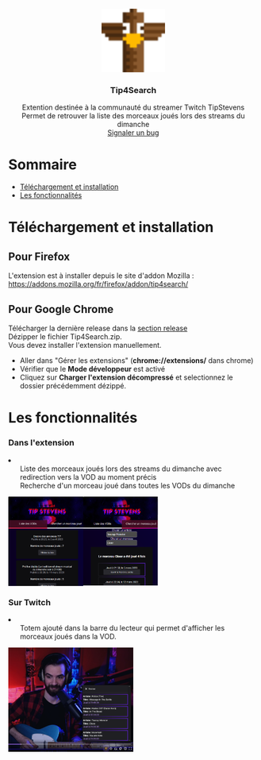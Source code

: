 <p align="center">  
  <img src="totem.png" alt="Logo" width=128 height=128>
	<h3 align="center">Tip4Search</h3>  
	<p align="center">  
		Extention destinée à la communauté du streamer Twitch TipStevens
		<br>  
		Permet de retrouver la liste des morceaux joués lors des streams du dimanche  
	  <br/ >
		<a href="https://github.com/carage34/Tip4Search-extension/issues/new">Signaler un bug</a>  
	</p>  
</p>  


# Sommaire  
  
- [Téléchargement et installation](#téléchargement-et-installation)  
- [Les fonctionnalités](#les-fonctionnalités)  

# Téléchargement et installation

## <b>Pour Firefox</b>

L'extension est à installer depuis le site d'addon Mozilla : <a href="https://addons.mozilla.org/fr/firefox/addon/tip4search/">https://addons.mozilla.org/fr/firefox/addon/tip4search/</a>

## <b>Pour Google Chrome</b>

Télécharger la dernière release dans la <a href="https://github.com/carage34/Tip4Search-extension/releases/tag/1.0.0">section release</a><br/>
Dézipper le fichier Tip4Search.zip.<br/>
Vous devez installer l'extension manuellement.

- Aller dans "Gérer les extensions" (**chrome://extensions/** dans chrome)
- Vérifier que le  **Mode développeur** est activé
- Cliquez sur **Charger l'extension décompressé** et selectionnez le dossier précédemment dézippé.

# Les fonctionnalités

### <b>Dans l'extension</b>
<li>
<ul>
Liste des morceaux joués lors des streams du dimanche avec redirection vers la VOD au moment précis<br/>
Recherche d'un morceau joué dans toutes les VODs du dimanche
</ul>
</li>
<div style="display:flex; flex-direction:row;">
<img src="captureext1.png" style="width:30%; height:30%;">
<img src="captureext2.png" style="width:30%; height:30%;">
</div>

### Sur Twitch

<li>
<ul>
Totem ajouté dans la barre du lecteur qui permet d'afficher les morceaux joués dans la VOD.
</ul>
</li>
<img src="captureext3.png" style="width:50%; height:50%;">
